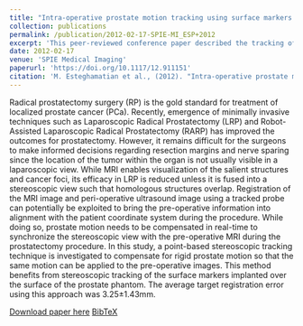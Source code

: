 ```yaml
---
title: "Intra-operative prostate motion tracking using surface markers for robot-assisted laparoscopic radical prostatectomy"
collection: publications
permalink: /publication/2012-02-17-SPIE-MI_ESP+2012
excerpt: 'This peer-reviewed conference paper described the tracking of prostate using surface markers for robot-assisted laparoscopic radical prostatectomy.'
date: 2012-02-17
venue: 'SPIE Medical Imaging'
paperurl: 'https://doi.org/10.1117/12.911151'
citation: 'M. Esteghamatian et al., (2012). "Intra-operative prostate motion tracking using surface markers for robot-assisted laparoscopic radical prostatectomy"; in <i>SPIE Medical Imaging: Image-Guided Procedures, Robotic Interventions, and Modeling</i>, 83162N, pp. 795-802.'
---
```


Radical prostatectomy surgery (RP) is the gold standard for treatment of localized prostate cancer (PCa). Recently, emergence of minimally invasive techniques such as Laparoscopic Radical Prostatectomy (LRP) and Robot-Assisted Laparoscopic Radical Prostatectomy (RARP) has improved the outcomes for prostatectomy. However, it remains difficult for the surgeons to make informed decisions regarding resection margins and nerve sparing since the location of the tumor within the organ is not usually visible in a laparoscopic view. While MRI enables visualization of the salient structures and cancer foci, its efficacy in LRP is reduced unless it is fused into a stereoscopic view such that homologous structures overlap. Registration of the MRI image and peri-operative ultrasound image using a tracked probe can potentially be exploited to bring the pre-operative information into alignment with the patient coordinate system during the procedure. While doing so, prostate motion needs to be compensated in real-time to synchronize the stereoscopic view with the pre-operative MRI during the prostatectomy procedure. In this study, a point-based stereoscopic tracking technique is investigated to compensate for rigid prostate motion so that the same motion can be applied to the pre-operative images. This method benefits from stereoscopic tracking of the surface markers implanted over the surface of the prostate phantom. The average target registration error using this approach was 3.25±1.43mm.

[Download paper here](https://doi.org/10.1117/12.911151) [BibTeX](./../files/bibtex/ESP+2012.bib)